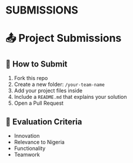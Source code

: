 # SUBMISSIONS

# 📤 Project Submissions

## 🧩 How to Submit
1. Fork this repo
2. Create a new folder: `/your-team-name`
3. Add your project files inside
4. Include a `README.md` that explains your solution
5. Open a Pull Request

## 🧪 Evaluation Criteria
- Innovation
- Relevance to Nigeria
- Functionality
- Teamwork
